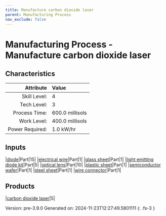 ```yaml
---
title: Manufacture carbon dioxide laser
parent: Manufacturing Process
nav_exclude: false
---
```

# Manufacturing Process - Manufacture carbon dioxide laser


## Characteristics

| Attribute      | Value |
|--------:|:------|
|Skill Level:|4|
|Tech Level:|3|
|Process Time:|600.0 millisols|
|Work Level:|400.0 millisols|
|Power Required:|1.0 kW/hr|

## Inputs

|[diode](../part/diode.html)|Part|15|
|[electrical wire](../part/electrical-wire.html)|Part|1|
|[glass sheet](../part/glass-sheet.html)|Part|1|
|[light emitting diode kit](../part/light-emitting-diode-kit.html)|Part|5|
|[optical lens](../part/optical-lens.html)|Part|10|
|[plastic sheet](../part/plastic-sheet.html)|Part|1|
|[semiconductor wafer](../part/semiconductor-wafer.html)|Part|1|
|[steel sheet](../part/steel-sheet.html)|Part|1|
|[wire connector](../part/wire-connector.html)|Part|1|

## Products

|[carbon dioxide laser](../part/carbon-dioxide-laser.html)|5|


Version: pre-3.9.0 Generated on: 2024-11-23T12:27:49.5801111
{: .fs-3 }

